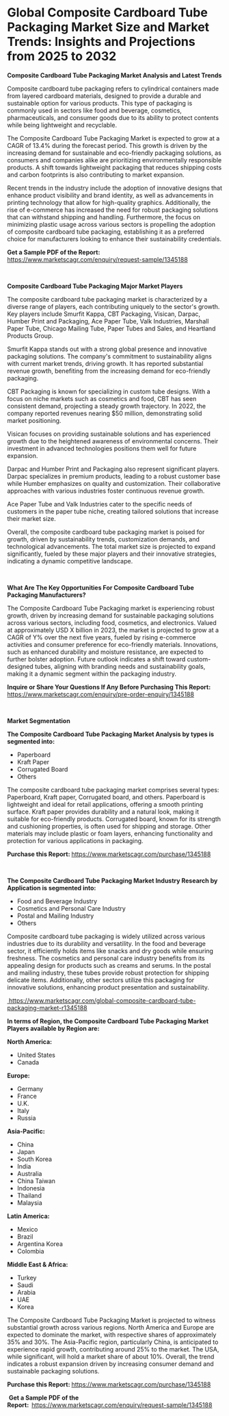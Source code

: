 <p><h1>Global Composite Cardboard Tube Packaging Market Size and Market Trends: Insights and Projections from 2025 to 2032</h1></p><p><strong>Composite Cardboard Tube Packaging Market Analysis and Latest Trends</strong></p>
<p><p>Composite cardboard tube packaging refers to cylindrical containers made from layered cardboard materials, designed to provide a durable and sustainable option for various products. This type of packaging is commonly used in sectors like food and beverage, cosmetics, pharmaceuticals, and consumer goods due to its ability to protect contents while being lightweight and recyclable.</p><p>The Composite Cardboard Tube Packaging Market is expected to grow at a CAGR of 13.4% during the forecast period. This growth is driven by the increasing demand for sustainable and eco-friendly packaging solutions, as consumers and companies alike are prioritizing environmentally responsible products. A shift towards lightweight packaging that reduces shipping costs and carbon footprints is also contributing to market expansion.</p><p>Recent trends in the industry include the adoption of innovative designs that enhance product visibility and brand identity, as well as advancements in printing technology that allow for high-quality graphics. Additionally, the rise of e-commerce has increased the need for robust packaging solutions that can withstand shipping and handling. Furthermore, the focus on minimizing plastic usage across various sectors is propelling the adoption of composite cardboard tube packaging, establishing it as a preferred choice for manufacturers looking to enhance their sustainability credentials.</p></p>
<p><strong>Get a Sample PDF of the Report:&nbsp;</strong> <a href="https://www.marketscagr.com/enquiry/request-sample/1345188?utm_campaign=3040&utm_medium=2&utm_source=Github&utm_content=ia&utm_term=19042025&utm_id=composite-cardboard-tube-packaging">https://www.marketscagr.com/enquiry/request-sample/1345188</a></p>
<p>&nbsp;</p>
<p><strong>Composite Cardboard Tube Packaging Major Market Players</strong></p>
<p><p>The composite cardboard tube packaging market is characterized by a diverse range of players, each contributing uniquely to the sector's growth. Key players include Smurfit Kappa, CBT Packaging, Visican, Darpac, Humber Print and Packaging, Ace Paper Tube, Valk Industries, Marshall Paper Tube, Chicago Mailing Tube, Paper Tubes and Sales, and Heartland Products Group. </p><p>Smurfit Kappa stands out with a strong global presence and innovative packaging solutions. The company's commitment to sustainability aligns with current market trends, driving growth. It has reported substantial revenue growth, benefiting from the increasing demand for eco-friendly packaging.</p><p>CBT Packaging is known for specializing in custom tube designs. With a focus on niche markets such as cosmetics and food, CBT has seen consistent demand, projecting a steady growth trajectory. In 2022, the company reported revenues nearing $50 million, demonstrating solid market positioning.</p><p>Visican focuses on providing sustainable solutions and has experienced growth due to the heightened awareness of environmental concerns. Their investment in advanced technologies positions them well for future expansion.</p><p>Darpac and Humber Print and Packaging also represent significant players. Darpac specializes in premium products, leading to a robust customer base while Humber emphasizes on quality and customization. Their collaborative approaches with various industries foster continuous revenue growth.</p><p>Ace Paper Tube and Valk Industries cater to the specific needs of customers in the paper tube niche, creating tailored solutions that increase their market size.</p><p>Overall, the composite cardboard tube packaging market is poised for growth, driven by sustainability trends, customization demands, and technological advancements. The total market size is projected to expand significantly, fueled by these major players and their innovative strategies, indicating a dynamic competitive landscape.</p></p>
<p>&nbsp;</p>
<p><strong>What Are The Key Opportunities For Composite Cardboard Tube Packaging Manufacturers?</strong></p>
<p><p>The Composite Cardboard Tube Packaging market is experiencing robust growth, driven by increasing demand for sustainable packaging solutions across various sectors, including food, cosmetics, and electronics. Valued at approximately USD X billion in 2023, the market is projected to grow at a CAGR of Y% over the next five years, fueled by rising e-commerce activities and consumer preference for eco-friendly materials. Innovations, such as enhanced durability and moisture resistance, are expected to further bolster adoption. Future outlook indicates a shift toward custom-designed tubes, aligning with branding needs and sustainability goals, making it a dynamic segment within the packaging industry.</p></p>
<p><strong>Inquire or Share Your Questions If Any Before Purchasing This Report:</strong> <a href="https://www.marketscagr.com/enquiry/pre-order-enquiry/1345188?utm_campaign=3040&utm_medium=2&utm_source=Github&utm_content=ia&utm_term=19042025&utm_id=composite-cardboard-tube-packaging">https://www.marketscagr.com/enquiry/pre-order-enquiry/1345188</a></p>
<p>&nbsp;</p>
<p><strong>Market Segmentation</strong></p>
<p><strong>The Composite Cardboard Tube Packaging Market Analysis by types is segmented into:</strong></p>
<p><ul><li>Paperboard</li><li>Kraft Paper</li><li>Corrugated Board</li><li>Others</li></ul></p>
<p><p>The composite cardboard tube packaging market comprises several types: Paperboard, Kraft paper, Corrugated board, and others. Paperboard is lightweight and ideal for retail applications, offering a smooth printing surface. Kraft paper provides durability and a natural look, making it suitable for eco-friendly products. Corrugated board, known for its strength and cushioning properties, is often used for shipping and storage. Other materials may include plastic or foam layers, enhancing functionality and protection for various applications in packaging.</p></p>
<p><strong>Purchase this Report:&nbsp;</strong><a href="https://www.marketscagr.com/purchase/1345188?utm_campaign=3040&utm_medium=2&utm_source=Github&utm_content=ia&utm_term=19042025&utm_id=composite-cardboard-tube-packaging">https://www.marketscagr.com/purchase/1345188</a></p>
<p>&nbsp;</p>
<p><strong>The Composite Cardboard Tube Packaging Market Industry Research by Application is segmented into:</strong></p>
<p><ul><li>Food and Beverage Industry</li><li>Cosmetics and Personal Care Industry</li><li>Postal and Mailing Industry</li><li>Others</li></ul></p>
<p><p>Composite cardboard tube packaging is widely utilized across various industries due to its durability and versatility. In the food and beverage sector, it efficiently holds items like snacks and dry goods while ensuring freshness. The cosmetics and personal care industry benefits from its appealing design for products such as creams and serums. In the postal and mailing industry, these tubes provide robust protection for shipping delicate items. Additionally, other sectors utilize this packaging for innovative solutions, enhancing product presentation and sustainability.</p></p>
<p><a href="https://www.marketscagr.com/global-composite-cardboard-tube-packaging-market-r1345188?utm_campaign=3040&utm_medium=2&utm_source=Github&utm_content=ia&utm_term=19042025&utm_id=composite-cardboard-tube-packaging">&nbsp;https://www.marketscagr.com/global-composite-cardboard-tube-packaging-market-r1345188</a></p>
<p><strong>In terms of Region, the Composite Cardboard Tube Packaging Market Players available by Region are:</strong></p>
<p>
    <p> <strong> North America: </strong>
        <ul>
            <li>United States</li>
            <li>Canada</li>
        </ul>
        </p> 
    <p> <strong> Europe: </strong>
        <ul>
            <li>Germany</li>
            <li>France</li>
            <li>U.K.</li>
            <li>Italy</li>
            <li>Russia</li>
        </ul>
        </p> 
    <p> <strong> Asia-Pacific: </strong>
        <ul>
            <li>China</li>
            <li>Japan</li>
            <li>South Korea</li>
            <li>India</li>
            <li>Australia</li>
            <li>China Taiwan</li>
            <li>Indonesia</li>
            <li>Thailand</li>
            <li>Malaysia</li>
        </ul>
        </p> 
    <p> <strong> Latin America: </strong>
        <ul>
            <li>Mexico</li>
            <li>Brazil</li>
            <li>Argentina Korea</li>
            <li>Colombia</li>
        </ul>
        </p> 
    <p> <strong> Middle East & Africa: </strong>
        <ul>
            <li>Turkey</li>
            <li>Saudi</li>
            <li>Arabia</li>
            <li>UAE</li>
            <li>Korea</li>
        </ul>
    </p>
    </p>
<p><p>The Composite Cardboard Tube Packaging Market is projected to witness substantial growth across various regions. North America and Europe are expected to dominate the market, with respective shares of approximately 35% and 30%. The Asia-Pacific region, particularly China, is anticipated to experience rapid growth, contributing around 25% to the market. The USA, while significant, will hold a market share of about 10%. Overall, the trend indicates a robust expansion driven by increasing consumer demand and sustainable packaging solutions.</p></p>
<p><strong>Purchase this Report: </strong><a href="https://www.marketscagr.com/purchase/1345188?utm_campaign=3040&utm_medium=2&utm_source=Github&utm_content=ia&utm_term=19042025&utm_id=composite-cardboard-tube-packaging">https://www.marketscagr.com/purchase/1345188</a></p>
<p>&nbsp;<strong>Get a Sample PDF of the Report:&nbsp;&nbsp;</strong><a href="https://www.marketscagr.com/enquiry/request-sample/1345188?utm_campaign=3040&utm_medium=2&utm_source=Github&utm_content=ia&utm_term=19042025&utm_id=composite-cardboard-tube-packaging">https://www.marketscagr.com/enquiry/request-sample/1345188</a></p>
<p><strong></strong></p>
<p><p></p><p></p><p></p></p>